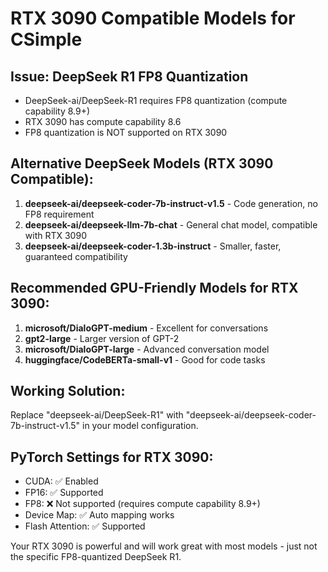 # RTX 3090 Compatible Models for CSimple

## Issue: DeepSeek R1 FP8 Quantization
- DeepSeek-ai/DeepSeek-R1 requires FP8 quantization (compute capability 8.9+)
- RTX 3090 has compute capability 8.6
- FP8 quantization is NOT supported on RTX 3090

## Alternative DeepSeek Models (RTX 3090 Compatible):
1. **deepseek-ai/deepseek-coder-7b-instruct-v1.5** - Code generation, no FP8 requirement
2. **deepseek-ai/deepseek-llm-7b-chat** - General chat model, compatible with RTX 3090
3. **deepseek-ai/deepseek-coder-1.3b-instruct** - Smaller, faster, guaranteed compatibility

## Recommended GPU-Friendly Models for RTX 3090:
1. **microsoft/DialoGPT-medium** - Excellent for conversations
2. **gpt2-large** - Larger version of GPT-2
3. **microsoft/DialoGPT-large** - Advanced conversation model
4. **huggingface/CodeBERTa-small-v1** - Good for code tasks

## Working Solution:
Replace "deepseek-ai/DeepSeek-R1" with "deepseek-ai/deepseek-coder-7b-instruct-v1.5" in your model configuration.

## PyTorch Settings for RTX 3090:
- CUDA: ✅ Enabled
- FP16: ✅ Supported
- FP8: ❌ Not supported (requires compute capability 8.9+)
- Device Map: ✅ Auto mapping works
- Flash Attention: ✅ Supported

Your RTX 3090 is powerful and will work great with most models - just not the specific FP8-quantized DeepSeek R1.
